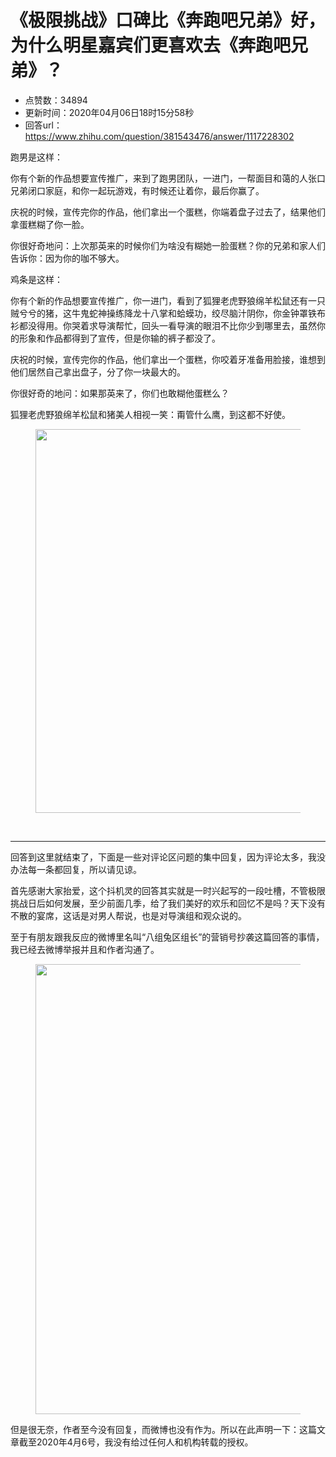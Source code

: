 # 《极限挑战》口碑比《奔跑吧兄弟》好，为什么明星嘉宾们更喜欢去《奔跑吧兄弟》？
- 点赞数：34894
- 更新时间：2020年04月06日18时15分58秒
- 回答url：https://www.zhihu.com/question/381543476/answer/1117228302
<body>
 <p data-pid="IhfLE493">跑男是这样：</p>
 <p data-pid="zHB9RC4w">你有个新的作品想要宣传推广，来到了跑男团队，一进门，一帮面目和蔼的人张口兄弟闭口家庭，和你一起玩游戏，有时候还让着你，最后你赢了。</p>
 <p data-pid="NWednrm0">庆祝的时候，宣传完你的作品，他们拿出一个蛋糕，你端着盘子过去了，结果他们拿蛋糕糊了你一脸。</p>
 <p data-pid="GsEUJ1qP">你很好奇地问：上次那英来的时候你们为啥没有糊她一脸蛋糕？你的兄弟和家人们告诉你：因为你的咖不够大。</p>
 <p data-pid="mH0tNiHs">鸡条是这样：</p>
 <p data-pid="MD7t7LBZ">你有个新的作品想要宣传推广，你一进门，看到了狐狸老虎野狼绵羊松鼠还有一只贼兮兮的猪，这牛鬼蛇神操练降龙十八掌和蛤蟆功，绞尽脑汁阴你，你金钟罩铁布衫都没得用。你哭着求导演帮忙，回头一看导演的眼泪不比你少到哪里去，虽然你的形象和作品都得到了宣传，但是你输的裤子都没了。</p>
 <p data-pid="sulFYlbY">庆祝的时候，宣传完你的作品，他们拿出一个蛋糕，你咬着牙准备用脸接，谁想到他们居然自己拿出盘子，分了你一块最大的。</p>
 <p data-pid="vTJ0FPyu">你很好奇的地问：如果那英来了，你们也敢糊他蛋糕么？</p>
 <p data-pid="GI1vA23r">狐狸老虎野狼绵羊松鼠和猪美人相视一笑：甭管什么鹰，到这都不好使。</p>
 <figure data-size="normal">
  <img src="https://picx.zhimg.com/50/v2-fcc6889eeeaf2708f60c164939ad95f0_720w.jpg?source=1940ef5c" data-rawwidth="614" data-rawheight="428" data-size="normal" data-caption="" data-original-token="v2-fcc6889eeeaf2708f60c164939ad95f0" data-default-watermark-src="https://pica.zhimg.com/50/v2-2ef6990321097b1ee0e6f4ed679a25fe_720w.jpg?source=1940ef5c" class="origin_image zh-lightbox-thumb" width="614" data-original="https://picx.zhimg.com/v2-fcc6889eeeaf2708f60c164939ad95f0_r.jpg?source=1940ef5c">
 </figure>
 <p class="ztext-empty-paragraph"><br></p>
 <hr>
 <p data-pid="CU-_9qvn">回答到这里就结束了，下面是一些对评论区问题的集中回复，因为评论太多，我没办法每一条都回复，所以请见谅。</p>
 <p data-pid="LQdW7gb6">首先感谢大家抬爱，这个抖机灵的回答其实就是一时兴起写的一段吐槽，不管极限挑战日后如何发展，至少前面几季，给了我们美好的欢乐和回忆不是吗？天下没有不散的宴席，这话是对男人帮说，也是对导演组和观众说的。</p>
 <p data-pid="FGaKR-69">至于有朋友跟我反应的微博里名叫“八组兔区组长”的营销号抄袭这篇回答的事情，我已经去微博举报并且和作者沟通了。</p>
 <figure data-size="normal">
  <img src="https://pic1.zhimg.com/50/v2-7d5e805470bd019a7bc99869f135b808_720w.jpg?source=1940ef5c" data-rawwidth="720" data-rawheight="1560" data-size="normal" data-caption="" data-original-token="v2-7d5e805470bd019a7bc99869f135b808" data-default-watermark-src="https://pic1.zhimg.com/50/v2-843bb916b2b3f2878f70ee0c210f887d_720w.jpg?source=1940ef5c" class="origin_image zh-lightbox-thumb" width="720" data-original="https://picx.zhimg.com/v2-7d5e805470bd019a7bc99869f135b808_r.jpg?source=1940ef5c">
 </figure>
 <p data-pid="LP7SVrGC">但是很无奈，作者至今没有回复，而微博也没有作为。所以在此声明一下：这篇文章截至2020年4月6号，我没有给过任何人和机构转载的授权。</p>
</body>